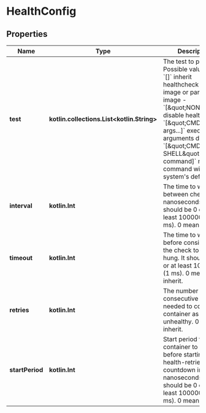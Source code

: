 
# HealthConfig

## Properties
Name | Type | Description | Notes
------------ | ------------- | ------------- | -------------
**test** | **kotlin.collections.List&lt;kotlin.String&gt;** | The test to perform. Possible values are:  - &#x60;[]&#x60; inherit healthcheck from image or parent image - &#x60;[\&quot;NONE\&quot;]&#x60; disable healthcheck - &#x60;[\&quot;CMD\&quot;, args...]&#x60; exec arguments directly - &#x60;[\&quot;CMD-SHELL\&quot;, command]&#x60; run command with system&#39;s default shell  |  [optional]
**interval** | **kotlin.Int** | The time to wait between checks in nanoseconds. It should be 0 or at least 1000000 (1 ms). 0 means inherit.  |  [optional]
**timeout** | **kotlin.Int** | The time to wait before considering the check to have hung. It should be 0 or at least 1000000 (1 ms). 0 means inherit.  |  [optional]
**retries** | **kotlin.Int** | The number of consecutive failures needed to consider a container as unhealthy. 0 means inherit.  |  [optional]
**startPeriod** | **kotlin.Int** | Start period for the container to initialize before starting health-retries countdown in nanoseconds. It should be 0 or at least 1000000 (1 ms). 0 means inherit.  |  [optional]



